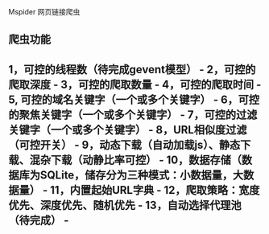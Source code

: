 Mspider 网页链接爬虫

爬虫功能
-----------------------------------------------------------------------------------------
1，可控的线程数（待完成gevent模型）                                                     -
2，可控的爬取深度                                                                       -
3，可控的爬取数量                                                                       -
4，可控的爬取时间                                                                       -
5, 可控的域名关键字（一个或多个关键字）                                                 -
6，可控的聚焦关键字（一个或多个关键字）                                                 -
7，可控的过滤关键字（一个或多个关键字）                                                 -
8，URL相似度过滤（可控开关）                                                            -
9，动态下载（自动加载js）、静态下载、混杂下载（动静比率可控）                           -
10，数据存储（数据库为SQLite，储存分为三种模式：小数据量，大数据量）                    - 
11，内置起始URL字典                                                                     -
12，爬取策略：宽度优先、深度优先、随机优先                                              -
13，自动选择代理池（待完成）                                                            -
-----------------------------------------------------------------------------------------